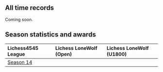 ## All time records

Coming soon.

## Season statistics and awards

| Lichess4545 League                                                                     | Lichess LoneWolf (Open) | Lichess LoneWolf (U1800) |
|:---------------------------------------------------------------------------------------|:------------------------|:-------------------------|
| [Season 14](https://rahulan-c.github.io/lichess4545-stats/reports/stats_4545_s14.html) |                         |                          |
